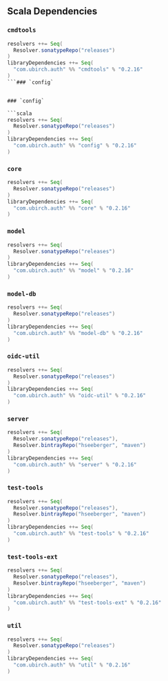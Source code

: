 ## Scala Dependencies

### `cmdtools`

```scala
resolvers ++= Seq(
  Resolver.sonatypeRepo("releases")
)
libraryDependencies ++= Seq(
  "com.ubirch.auth" %% "cmdtools" % "0.2.16"
)
```### `config`


### `config`

```scala
resolvers ++= Seq(
  Resolver.sonatypeRepo("releases")
)
libraryDependencies ++= Seq(
  "com.ubirch.auth" %% "config" % "0.2.16"
)
```

### `core`

```scala
resolvers ++= Seq(
  Resolver.sonatypeRepo("releases")
)
libraryDependencies ++= Seq(
  "com.ubirch.auth" %% "core" % "0.2.16"
)
```

### `model`

```scala
resolvers ++= Seq(
  Resolver.sonatypeRepo("releases")
)
libraryDependencies ++= Seq(
  "com.ubirch.auth" %% "model" % "0.2.16"
)
```

### `model-db`

```scala
resolvers ++= Seq(
  Resolver.sonatypeRepo("releases")
)
libraryDependencies ++= Seq(
  "com.ubirch.auth" %% "model-db" % "0.2.16"
)
```

### `oidc-util`

```scala
resolvers ++= Seq(
  Resolver.sonatypeRepo("releases")
)
libraryDependencies ++= Seq(
  "com.ubirch.auth" %% "oidc-util" % "0.2.16"
)
```

### `server`

```scala
resolvers ++= Seq(
  Resolver.sonatypeRepo("releases"),
  Resolver.bintrayRepo("hseeberger", "maven")
)
libraryDependencies ++= Seq(
  "com.ubirch.auth" %% "server" % "0.2.16"
)
```

### `test-tools`

```scala
resolvers ++= Seq(
  Resolver.sonatypeRepo("releases"),
  Resolver.bintrayRepo("hseeberger", "maven")
)
libraryDependencies ++= Seq(
  "com.ubirch.auth" %% "test-tools" % "0.2.16"
)
```

### `test-tools-ext`

```scala
resolvers ++= Seq(
  Resolver.sonatypeRepo("releases"),
  Resolver.bintrayRepo("hseeberger", "maven")
)
libraryDependencies ++= Seq(
  "com.ubirch.auth" %% "test-tools-ext" % "0.2.16"
)
```

### `util`

```scala
resolvers ++= Seq(
  Resolver.sonatypeRepo("releases")
)
libraryDependencies ++= Seq(
  "com.ubirch.auth" %% "util" % "0.2.16"
)
```
